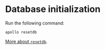 # Database initialization

Run the following command:

```
apollo resetdb
```

[More about `resetdb`](../cmd/resetdb.md).